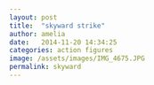 ```yaml
---
layout: post
title:  "skyward strike"
author: amelia
date:   2014-11-20 14:34:25
categories: action figures
image: /assets/images/IMG_4675.JPG
permalink: skyward
---
```


